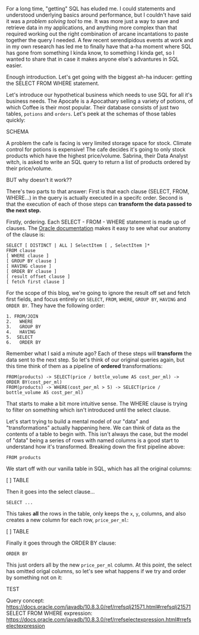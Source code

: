 For a long time, "getting" SQL has eluded me.
I could statements and understood underlying basics around performance, but I couldn't have said it was a _problem solving tool_ to me.
It was more just a way to save and retrieve data in my applications, and anything more complex than that required working out the right combination of arcane incantations to paste together the query I needed. A few recent serendipidous events at work and in my own research has led me to finally have that a-ha moment where SQL has gone from something I kinda know, to something I kinda get, so I wanted to share that in case it makes anyone else's advantures in SQL easier.

Enough introduction. Let's get going with the biggest ah-ha inducer: getting the SELECT FROM WHERE statement. 

Let's introduce our hypothetical business which needs to use SQL for all it's business needs. The Apocafe is a Apocathary selling a variety of potions, of which Coffee is their most popular. Their database consists of just two tables, `potions` and `orders`. Let's peek at the schemas of those tables quickly: 

SCHEMA

A problem the cafe is facing is very limited storage space for stock. Climate control for potions is expensive! The cafe decides it's going to only stock products which have the highest price/volume. Sabrina, their Data Analyst witch, is asked to write an SQL query to return a list of products ordered by their price/volume.


BUT why doesn't it work??

There's two parts to that answer: First is that each clause (SELECT, FROM, WHERE...) in the query is actually executed in a specifc order. Second is that the execution of each of those steps can **transform the data passed to the next step.**

Firstly, ordering. Each SELECT - FROM - WHERE statement is made up of clauses. The [Oracle documentation](https://docs.oracle.com/javadb/10.8.3.0/ref/rrefselectexpression.html#rrefselectexpression) makes it easy to see what our anatomy of the clause is:
```
SELECT [ DISTINCT | ALL ] SelectItem [ , SelectItem ]*
FROM clause
[ WHERE clause ]
[ GROUP BY clause ]
[ HAVING clause ]
[ ORDER BY clause ]
[ result offset clause ]
[ fetch first clause ]
``` 
For the scope of this blog, we're going to ignore the result off set and fetch first fields, and focus entirely on `SELECT`, `FROM`, `WHERE`, `GROUP BY`, `HAVING` and `ORDER BY`. They have the following order:
```
1. FROM/JOIN
2.   WHERE
3.   GROUP BY
4.   HAVING
5.  SELECT
6.   ORDER BY
```
Remember what I said a minute ago? Each of these steps will **transform** the data sent to the next step. So let's think of our original queries again, but this time think of them as a pipeline of **ordered** transformations:

```
FROM(products) -> SELECT(price / bottle_volume AS cost_per_ml) -> ORDER BY(cost_per_ml)
FROM(products) -> WHERE(cost_per_ml > 5) -> SELECT(price / bottle_volume AS cost_per_ml)
```
That starts to make a bit more intuitive sense. The WHERE clause is trying to filter on something which isn't introduced until the select clause.

Let's start trying to build a mental model of our "data" and "transformations" actually happening here. We can think of data as the contents of a table to begin with. This isn't always the case, but the model of "data" being a series of rows with named columns is a good start to understand how it's transformed. Breaking down the first pipeline above:
```
FROM products
```
We start off with our vanilla table in SQL, which has all the original columns:

[ ] TABLE

Then it goes into the select clause...
```
SELECT ...
```
This takes **all** the rows in the table, only keeps the `x`, `y`, columns, and also creates a new column for each row, `price_per_ml`:

[ ] TABLE


Finally it goes through the ORDER BY clause:
```
ORDER BY
```
This just orders all by the new `price_per_ml` column. At this point, the select has omitted origal columns, so let's see what happens if we try and order by something not on it:

TEST


Query concept: https://docs.oracle.com/javadb/10.8.3.0/ref/rrefsqlj21571.html#rrefsqlj21571
SELECT FROM WHERE expression: https://docs.oracle.com/javadb/10.8.3.0/ref/rrefselectexpression.html#rrefselectexpression